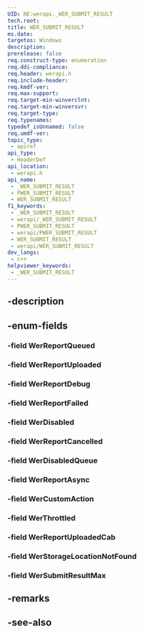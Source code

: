 ```yaml
---
UID: NE:werapi._WER_SUBMIT_RESULT
tech.root: 
title: WER_SUBMIT_RESULT
ms.date: 
targetos: Windows
description: 
prerelease: false
req.construct-type: enumeration
req.ddi-compliance: 
req.header: werapi.h
req.include-header: 
req.kmdf-ver: 
req.max-support: 
req.target-min-winverclnt: 
req.target-min-winversvr: 
req.target-type: 
req.typenames: 
typedef_isUnnamed: false
req.umdf-ver: 
topic_type:
 - apiref
api_type:
 - HeaderDef
api_location:
 - werapi.h
api_name:
 - _WER_SUBMIT_RESULT
 - PWER_SUBMIT_RESULT
 - WER_SUBMIT_RESULT
f1_keywords:
 - _WER_SUBMIT_RESULT
 - werapi/_WER_SUBMIT_RESULT
 - PWER_SUBMIT_RESULT
 - werapi/PWER_SUBMIT_RESULT
 - WER_SUBMIT_RESULT
 - werapi/WER_SUBMIT_RESULT
dev_langs:
 - c++
helpviewer_keywords:
 - _WER_SUBMIT_RESULT
---
```


## -description

## -enum-fields

### -field WerReportQueued

### -field WerReportUploaded

### -field WerReportDebug

### -field WerReportFailed

### -field WerDisabled

### -field WerReportCancelled

### -field WerDisabledQueue

### -field WerReportAsync

### -field WerCustomAction

### -field WerThrottled

### -field WerReportUploadedCab

### -field WerStorageLocationNotFound

### -field WerSubmitResultMax

## -remarks

## -see-also

